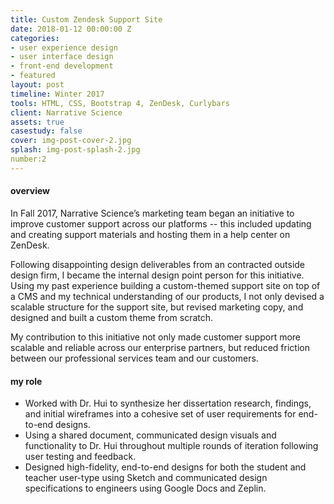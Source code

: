 ```yaml
---
title: Custom Zendesk Support Site
date: 2018-01-12 00:00:00 Z
categories:
- user experience design
- user interface design
- front-end development
- featured
layout: post
timeline: Winter 2017
tools: HTML, CSS, Bootstrap 4, ZenDesk, Curlybars
client: Narrative Science
assets: true
casestudy: false
cover: img-post-cover-2.jpg
splash: img-post-splash-2.jpg
number:2
---
```


<h4 class="heading heading--regular heading--emphasize">overview</h4>
<div class="marker-post-heading"></div>
<p>
	In Fall 2017, Narrative Science’s marketing team began an initiative to improve customer support across our platforms -- this included updating and creating support materials and hosting them in a help center on ZenDesk. 
</p>
<p>
	Following disappointing design deliverables from an contracted outside design firm, I became the internal design point person for this initiative. Using my past experience building a custom-themed support site on top of a CMS and my technical understanding of our products, I not only devised a scalable structure for the support site, but revised marketing copy, and designed and built a custom theme from scratch. 
</p>
<p>
	My contribution to this initiative not only made customer support more scalable and reliable across our enterprise partners, but reduced friction between our professional services team and our customers. 
</p>

<h4 class="heading heading--regular heading--emphasize post__heading--stacked">my role</h4>
<div class="marker-post-heading"></div>
<ul>
	<li>Worked with Dr. Hui to synthesize her dissertation research, findings, and initial wireframes into a cohesive set of user requirements for end-to-end designs.</li>
	<li>Using a shared document, communicated design visuals and functionality to Dr. Hui throughout multiple rounds of iteration following user testing and feedback.</li>
	<li>Designed high-fidelity, end-to-end designs for both the student and teacher user-type using Sketch and communicated design specifications to engineers using Google Docs and Zeplin.</li>
</ul>
